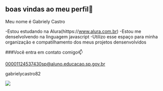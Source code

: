 ## boas vindas ao meu perfil👯

Meu nome é Gabriely Castro

-Estou estudando na Alura(hittps://www.alura.com.br)
-Estou me denselvolvendo na linguagem javascript
-Utilizo esse espaço para minha organização e compatilhamento dos meus projetos densenvolvidos 

###Você entra em contato comigo📫

00001124537430sp@aluno.educacao.sp.gov.br

gabrielycastro82

![](https://media1.tenor.com/m/acqJqkkt21QAAAAC/lexa-clexa.gif)
